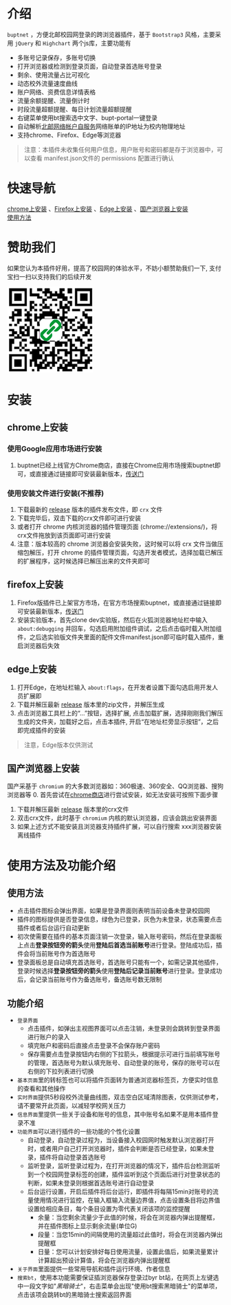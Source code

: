 # 介绍

`buptnet` ，方便北邮校园网登录的跨浏览器插件，基于 `Bootstrap3` 风格，主要采用 `jQuery` 和 `Highchart` 两个js库，主要功能有
- 多账号记录保存，多账号切换
- 打开浏览器或检测到登录页面，自动登录首选账号登录
- 剩余、使用流量占比可视化
- 动态校外流量速度曲线
- 账户网络、资费信息详情表格
- 流量余额提醒、流量倒计时
- 时段流量超额提醒、每日计划流量超额提醒
- 右键菜单使用bt搜索选中文字、bupt-portal一键登录
- 自动解析[北邮网络帐户自服务](http://netaccount.bupt.edu.cn/login)网络账单的IP地址为校内物理地址
- 支持chrome、Firefox、Edge等浏览器
> 注意：本插件未收集任何用户信息，用户账号和密码都是存于浏览器中，可以查看 manifest.json文件的 permissions 配置进行确认

# 快速导航
[chrome上安装](#chrome上安装) 、[Firefox上安装](#firefox上安装) 、[Edge上安装](#edge上安装) 、[国产浏览器上安装](#国产浏览器上安装)  
[使用方法](#使用方法) 

# 赞助我们
如果您认为本插件好用，提高了校园网的体验水平，不妨小额赞助我们一下, 支付宝扫一扫以支持我们的后续开发

![donate](/img/donate.gif "支付宝扫一扫")

# 安装
## chrome上安装
### 使用Google应用市场进行安装
1. buptnet已经上线官方Chrome商店，直接在Chrome应用市场搜索buptnet即可，或直接通过链接即可安装最新版本，[传送门](https://chrome.google.com/webstore/search/buptnet)
### 使用安装文件进行安装(不推荐)
1. 下载最新的 [release](https://github.com/creaink/buptnet/releases) 版本的插件发布文件，即 `crx` 文件
2. 下载完毕后，双击下载的crx文件即可进行安装
3. 或者打开 chrome 内核浏览器的插件管理页面 (chrome://extensions/)，将crx文件拖放到该页面即可进行安装
4. 注意：版本较高的 chrome 浏览器会安装失败，这时候可以将 crx 文件当做压缩包解压，打开 chrome 的插件管理页面，勾选开发者模式，选择加载已解压的扩展程序，这时候选择已解压出来的文件夹即可

## firefox上安装
1. Firefox版插件已上架官方市场，在官方市场搜索buptnet，或直接通过链接即可安装最新版本，[传送门](https://addons.mozilla.org/addon/buptnet/)
2. 安装实验版本，首先clone dev实验版，然后在火狐浏览器地址栏中输入 `about:debugging` 并回车，勾选启用附加组件调试，之后点击临时载入附加组件，之后选实验版文件夹里面的配件文件manifest.json即可临时载入插件，重启浏览器后失效

## edge上安装
1. 打开Edge，在地址栏输入 `about:flags`，在开发者设置下面勾选启用开发人员扩展即
3. 下载并解压最新 [release](https://github.com/creaink/buptnet/releases) 版本里的zip文件，并解压生成
2. 点击浏览器工具栏上的“...”按钮，选择扩展, 点击加载扩展，选择刚刚我们解压生成的文件夹，加载好之后，点击本插件, 开启“在地址栏旁显示按钮”，之后即完成插件的安装
> 注意，Edge版本仅供测试

## 国产浏览器上安装
国产采基于 `chromium` 的大多数浏览器如：360极速、360安全、QQ浏览器、搜狗浏览器等
0. 首先尝试在[chrome商店](https://chrome.google.com/webstore/search/buptnet)进行尝试安装，如无法安装可按照下面步骤
1. 下载并解压最新 [release](https://github.com/creaink/buptnet/releases) 版本里的crx文件
2. 双击crx文件，此时基于 `chromium` 内核的默认浏览器，应该会跳出安装界面
3. 如果上述方式不能安装且浏览器支持插件扩展，可以自行搜索 xxx浏览器安装离线插件

# 使用方法及功能介绍
## 使用方法
- 点击插件图标会弹出界面，如果是登录界面则表明当前设备未登录校园网
- 插件的图标提供是否登录信息，绿色为已登录，灰色为未登录，状态需要点击插件或者后台运行自动更新
- 初次使需要在插件的基本页面注销一次登录，输入账号密码，然后在登录面板上点击**登录按钮旁的箭头**使用**登陆后首选当前账号**进行登录。登陆成功后，插件会将当前账号作为首选账号
- 登录面板总是自动填充首选账号，首选账号只能有一个，如需记录其他插件，登录时候选择**登录按钮旁的箭头**使用**登陆后记录当前账号**进行登录。登录成功后，会记录当前账号作为备选账号，备选账号数无限制
## 功能介绍
- `登录界面`
	- 点击插件，如弹出主视图界面可以点击注销，未登录则会跳转到登录界面进行账户的录入
	- 填完账户和密码后直接点击登录不会保存账户密码
	- 保存需要点击登录按钮内右侧的下拉箭头，根据提示可进行当前填写账号的管理，首选账号为默认填充账号、自动登录的账号，保存的账号可以在右侧的下拉列表进行切换
- `基本页面`里的转标签也可以将插件页面转为普通浏览器标签页，方便实时信息的查看和其他操作
- `实时界面`提供5秒段校外流量曲线图，双击空白区域清除图表，仅供测试参考，请不要常开此页面，以减轻学校网关压力
- `信息界面`里提供一些关于设备和账号的信息，其中账号名如果不是用本插件登录不准
- `功能界面`可以进行插件的一些功能的个性化设置
	- 自动登录，自动登录过程为，当设备接入校园网时触发默认浏览器打开时，或者用户自己打开浏览器时，插件会判断是否已经登录，如果未登录，插件将自动登录首选账号
	- 监听登录，监听登录过程为，在打开浏览器的情况下，插件后台检测监听到一个校园网登录标签的创建，插件监听到这个页面后进行对登录状态的判断，如果未登录则根据首选账号进行自动登录
	- 后台运行设置，开启后插件将后台运行，即插件将每隔15min对账号的流量使用情况进行监控，在输入框输入流量边界值，点击设置条目将边界值设置给相应条目，每个条目设置为零代表关闭该项的监控提醒
		- 余量：当您剩余流量少于此值的时候，将会在浏览器内弹出提醒框，并在插件图标上显示剩余流量(单位G)
		- 段量：当您15min的间隔使用的流量超过此值时，将会在浏览器内弹出提醒框
		- 日量：您可以计划安排好每日使用流量，设置此值后，如果流量累计计算超出预设计算值，将会在浏览器内弹出提醒框
- `关于界面`里面提供一些常用导航和插件运行环境、作者信息
- `搜索bt`，使用本功能需要保证插浏览器保存登录过byr bt站，在网页上左键选中一段文字如"*黑暗骑士*"，右击菜单会出现"使用bt搜索黑暗骑士"的菜单项，点击该项会跳转bt的黑暗骑士搜索返回界面

